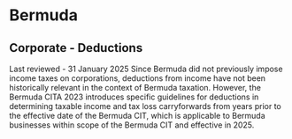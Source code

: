 # Bermuda
## Corporate - Deductions
Last reviewed - 31 January 2025
Since Bermuda did not previously impose income taxes on corporations, deductions from income have not been historically relevant in the context of Bermuda taxation.
However, the Bermuda CITA 2023 introduces specific guidelines for deductions in determining taxable income and tax loss carryforwards from years prior to the effective date of the Bermuda CIT, which is applicable to Bermuda businesses within scope of the Bermuda CIT and effective in 2025.
